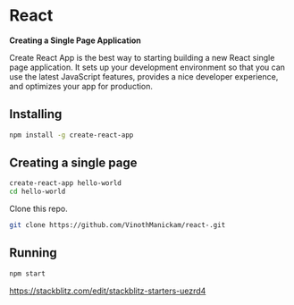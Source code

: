# React

**Creating a Single Page Application**

Create React App is the best way to starting building a new React single page application. It sets up your development environment so that you can use the latest JavaScript features, provides a nice developer experience, and optimizes your app for production.

## Installing

```bash
npm install -g create-react-app
```

## Creating a single page

```bash
create-react-app hello-world
cd hello-world
```

Clone this repo.

```bash
git clone https://github.com/VinothManickam/react-.git
```

## Running

```bash
npm start
```
https://stackblitz.com/edit/stackblitz-starters-uezrd4
